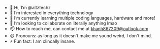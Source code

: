 - 👋 Hi, I’m @altztechz
- 👀 I’m interested in everything technology
- 🌱 I’m currently learning multiple coding languages, hardware and more!
- 💞️ I’m looking to collaborate on literally anything lmao
- 📫 How to reach me, can contact me at khanh867209@outlook.com
- 😄 Pronouns: as long as it doesn't make me sound weird, I don't mind.
- ⚡ Fun fact: I am clincally insane.

<!---
altztechz/altztechz is a ✨ special ✨ repository because its `README.md` (this file) appears on your GitHub profile.
You can click the Preview link to take a look at your changes.
--->

